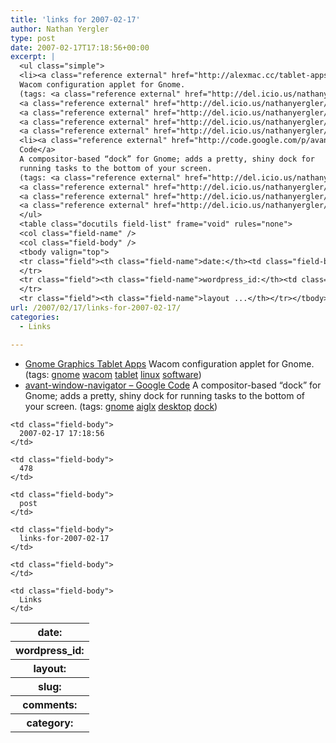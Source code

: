 ```yaml
---
title: 'links for 2007-02-17'
author: Nathan Yergler
type: post
date: 2007-02-17T17:18:56+00:00
excerpt: |
  <ul class="simple">
  <li><a class="reference external" href="http://alexmac.cc/tablet-apps/">Gnome Graphics Tablet Apps</a>
  Wacom configuration applet for Gnome.
  (tags: <a class="reference external" href="http://del.icio.us/nathanyergler/gnome">gnome</a>
  <a class="reference external" href="http://del.icio.us/nathanyergler/wacom">wacom</a>
  <a class="reference external" href="http://del.icio.us/nathanyergler/tablet">tablet</a>
  <a class="reference external" href="http://del.icio.us/nathanyergler/linux">linux</a>
  <a class="reference external" href="http://del.icio.us/nathanyergler/software">software</a>)</li>
  <li><a class="reference external" href="http://code.google.com/p/avant-window-navigator/">avant-window-navigator – Google
  Code</a>
  A compositor-based “dock” for Gnome; adds a pretty, shiny dock for
  running tasks to the bottom of your screen.
  (tags: <a class="reference external" href="http://del.icio.us/nathanyergler/gnome">gnome</a>
  <a class="reference external" href="http://del.icio.us/nathanyergler/aiglx">aiglx</a>
  <a class="reference external" href="http://del.icio.us/nathanyergler/desktop">desktop</a>
  <a class="reference external" href="http://del.icio.us/nathanyergler/dock">dock</a>)</li>
  </ul>
  <table class="docutils field-list" frame="void" rules="none">
  <col class="field-name" />
  <col class="field-body" />
  <tbody valign="top">
  <tr class="field"><th class="field-name">date:</th><td class="field-body">2007-02-17 17:18:56</td>
  </tr>
  <tr class="field"><th class="field-name">wordpress_id:</th><td class="field-body">478</td>
  </tr>
  <tr class="field"><th class="field-name">layout ...</th></tr></tbody></table>
url: /2007/02/17/links-for-2007-02-17/
categories:
  - Links

---
```

<ul class="simple">
  <li>
    <a class="reference external" href="http://alexmac.cc/tablet-apps/">Gnome Graphics Tablet Apps</a> Wacom configuration applet for Gnome. (tags: <a class="reference external" href="http://del.icio.us/nathanyergler/gnome">gnome</a> <a class="reference external" href="http://del.icio.us/nathanyergler/wacom">wacom</a> <a class="reference external" href="http://del.icio.us/nathanyergler/tablet">tablet</a> <a class="reference external" href="http://del.icio.us/nathanyergler/linux">linux</a> <a class="reference external" href="http://del.icio.us/nathanyergler/software">software</a>)
  </li>
  <li>
    <a class="reference external" href="http://code.google.com/p/avant-window-navigator/">avant-window-navigator – Google Code</a> A compositor-based “dock” for Gnome; adds a pretty, shiny dock for running tasks to the bottom of your screen. (tags: <a class="reference external" href="http://del.icio.us/nathanyergler/gnome">gnome</a> <a class="reference external" href="http://del.icio.us/nathanyergler/aiglx">aiglx</a> <a class="reference external" href="http://del.icio.us/nathanyergler/desktop">desktop</a> <a class="reference external" href="http://del.icio.us/nathanyergler/dock">dock</a>)
  </li>
</ul>

<table class="docutils field-list" frame="void" rules="none">
  <col class="field-name" /> <col class="field-body" /> <tr class="field">
    <th class="field-name">
      date:
    </th>

    <td class="field-body">
      2007-02-17 17:18:56
    </td>
  </tr>

  <tr class="field">
    <th class="field-name">
      wordpress_id:
    </th>

    <td class="field-body">
      478
    </td>
  </tr>

  <tr class="field">
    <th class="field-name">
      layout:
    </th>

    <td class="field-body">
      post
    </td>
  </tr>

  <tr class="field">
    <th class="field-name">
      slug:
    </th>

    <td class="field-body">
      links-for-2007-02-17
    </td>
  </tr>

  <tr class="field">
    <th class="field-name">
      comments:
    </th>

    <td class="field-body">
    </td>
  </tr>

  <tr class="field">
    <th class="field-name">
      category:
    </th>

    <td class="field-body">
      Links
    </td>
  </tr>
</table>